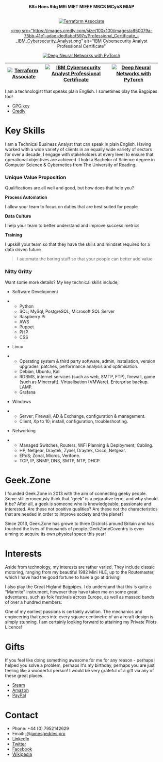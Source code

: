 <center>
<strong>BSc Hons Rdg MRi MIET MIEEE MBCS MCybS MIAP</strong><br /><br />

<a href="https://www.credly.com/badges/d9ce0d7f-f4d2-4308-8ec7-b35b9ad4acab/public_url"><img src="https://images.credly.com/size/100x100/images/5b075140-d286-4c8a-9be9-2b87f9e10839/Terraform-Associate-Badge.png" alt="Terraform Associate" /></a>

<a href="https://www.credly.com/badges/6bf9b2a9-604f-4bcd-b319-127afc4a051e/public_url"><img src="https://images.credly.com/size/100x100/images/a850079a-75bb-41e1-adae-dedfabcf597c/Professional_Certificate_-_IBM_Cybersecurity_Analyst.png" alt="IBM Cybersecurity Analyst Professional Certificate"</a>

<a href="https://www.credly.com/badges/18e034df-9aaf-4d29-a323-d628cfffd570/public_url"><img src="https://images.credly.com/size/100x100/images/6be9e507-9096-4e18-aef8-e60893ed36c6/IBM_AI_-Deep_Neural_Networks_with_PyTorch.png" alt="Deep Neural Networks with PyTorch" /></a>

</center>

| [![Terraform Associate](https://images.credly.com/size/100x100/images/5b075140-d286-4c8a-9be9-2b87f9e10839/Terraform-Associate-Badge.png)](https://www.credly.com/badges/6bf9b2a9-604f-4bcd-b319-127afc4a051e/public_url) | [![IBM Cybersecurity Analyst Professional Certificate](https://images.credly.com/size/100x100/images/a850079a-75bb-41e1-adae-dedfabcf597c/Professional_Certificate_-_IBM_Cybersecurity_Analyst.png)](https://www.credly.com/badges/6bf9b2a9-604f-4bcd-b319-127afc4a051e/public_url) | [![Deep Neural Networks with PyTorch](https://images.credly.com/size/100x100/images/6be9e507-9096-4e18-aef8-e60893ed36c6/IBM_AI_-Deep_Neural_Networks_with_PyTorch.png)](https://www.credly.com/badges/18e034df-9aaf-4d29-a323-d628cfffd570/public_url) |
|---------------------------------------------------------------------------------------------------------------------------------------------------------------------------------------------------------------------------|-------------------------------------------------------------------------------------------------------------------------------------------------------------------------------------------------------------------------------------------------------------------------------------|---------------------------------------------------------------------------------------------------------------------------------------------------------------------------------------------------------------------------------------------------------|



I am a technologist that speaks plain English. I sometimes play the Bagpipes too!

- [GPG key](http://jamesgeddes.pro/gpg/jamesgeddes.txt)
- [Credly](https://www.credly.com/users/jamesgeddes/badges)


# Key Skills

I am a Technical Business Analyst that can speak in plain English. Having worked with a wide variety of clients in an equally wide variety of sectors for over a decade, I engage with stakeholders at every level to ensure that operational objectives are achieved. I hold a Bachelor of Science degree in Computer Science & Cybernetics from The University of Reading.

### Unique Value Proposition

Qualifications are all well and good, but how does that help you?

**Process Automation**

I allow your team to focus on duties that are best suited for people

**Data Culture**

I help your team to better understand and improve success metrics

**Training**

I upskill your team so that they have the skills and mindset required for a data driven future

> I automate the boring stuff
> so that your people
> can better add value

### Nitty Gritty

Want some more details? My key technical skills include;

- Software Development

- - Python
  - SQL; MySql, PostgreSQL, Microsoft SQL Server
  - Raspberry Pi
  - AWS
  - Puppet
  - PHP
  - CSS

- Linux

- - Operating system & third party software, admin, installation, version upgrades, patches, performance analysis and optimisation.
  - Debian, Ubuntu, Kali
  - RDBMS, internet services (such as web, SMTP, FTP), firewall, game (such as Minecraft), Virtualisation (VMWare). Enterprise backup. LAMP.
  - Grafana

- Windows

- - Server; Firewall, AD & Exchange, configuration & management.
  - Client, Xp to 10; install, configuration, troubleshooting.

- Networking

- - Managed Switches, Routers, WiFi Planning & Deployment, Cabling.
  - HP, Netgear, Draytek, Zyxel, Draytek, Cisco, Netgear.
  - EPoS; Zonal, Micros, Verifone.
  - TCP, IP, SNMP, DNS, SMTP, NTP, DHCP.

# Geek.Zone

I founded Geek.Zone in 2013 with the aim of connecting geeky people. Some still erroneously think that “geek” is a pejorative term, and why should it be? After all, a geek is someone who is knowledgeable, passionate and interested. Are these not positive qualities? Are these not the characteristics that are needed in order to improve society and the planet?

Since 2013, Geek.Zone has grown to three Districts around Britain and has touched the lives of thousands of people. GeekZoneCoventry is even aiming to acquire its own physical space this year!

# Interests

Aside from technology, my interests are rather varied. They include classic motoring, ranging from my beautiful 1982 Mini HLE, up to the Routemaster, which I have had the good fortune to have a go at driving!

I also play the Great Higland Bagpipes. I do understand that this is quite a “Marmite” instrument, however they have taken me on some great adventures, such as folk festivals across Europe, as well as massed bands of over a hundred members.

One of my earliest passions is certainly aviation. The mechanics and engineering that goes into every square centimetre of an aircraft design is simply stunning. I am certainly looking forward to attaining my Private Pilots Licence!

# Gifts

If you feel like doing something awesome for me for any reason - perhaps I helped you solve a problem, perhaps it's my birthday, perhaps you are just feeling like a wonderful person! I would be very grateful of a gift via any of these great places.

- [Steam](https://store.steampowered.com/wishlist/id/jamesgeddes#sort=reviewscore)
- [Amazon](https://www.amazon.co.uk/hz/wishlist/ls/WS5TGJQ9K8BS?ref_=wl_share)
- [PayPal](https://www.paypal.me/jamesgeddes)

# Contact

- Phone: +44 (0) 7952142629
- Email: j@jamesgeddes.pro
- [LinkedIn](https://www.linkedin.com/in/jamesgeddes/)
- [Twitter](https://twitter.com/JamesGeddes)
- [Facebook](https://facebook.com/JamesGeddes)
- [Wikipedia](https://en.wikipedia.org/wiki/User:JamesGeddes)
